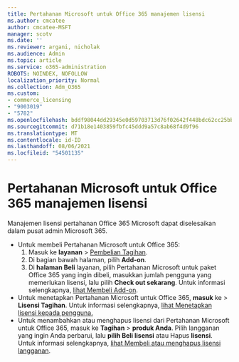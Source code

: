 ```yaml
---
title: Pertahanan Microsoft untuk Office 365 manajemen lisensi
ms.author: cmcatee
author: cmcatee-MSFT
manager: scotv
ms.date: ''
ms.reviewer: argani, nicholak
ms.audience: Admin
ms.topic: article
ms.service: o365-administration
ROBOTS: NOINDEX, NOFOLLOW
localization_priority: Normal
ms.collection: Adm_O365
ms.custom:
- commerce_licensing
- "9003019"
- "5782"
ms.openlocfilehash: bddf98044dd29345e0d59703713d76f02642f448bdc62cc25bb356933d524f21
ms.sourcegitcommit: d71b18e1403859fbfc45ddd9a57c8ab68f4d9f96
ms.translationtype: MT
ms.contentlocale: id-ID
ms.lasthandoff: 08/06/2021
ms.locfileid: "54501135"
---
```

# <a name="microsoft-defender-for-office-365-license-management"></a>Pertahanan Microsoft untuk Office 365 manajemen lisensi

Manajemen lisensi pertahanan Office 365 Microsoft dapat diselesaikan dalam pusat admin Microsoft 365.

- Untuk membeli Pertahanan Microsoft untuk Office 365:
    1. Masuk ke **layanan**  >  [Pembelian Tagihan](https://go.microsoft.com/fwlink/p/?linkid=868433).
    2. Di bagian bawah halaman, pilih **Add-on**.
    3. Di **halaman Beli** layanan, pilih Pertahanan Microsoft untuk paket Office 365 yang ingin dibeli, masukkan jumlah pengguna yang memerlukan lisensi, lalu pilih **Check out sekarang**. Untuk informasi selengkapnya, [lihat Membeli Add-on](/microsoft-365/commerce/buy-or-edit-an-add-on).
- Untuk menetapkan Pertahanan Microsoft untuk Office 365, **masuk** ke  >  **Lisensi Tagihan**. Untuk informasi selengkapnya, [lihat Menetapkan lisensi kepada pengguna.](/microsoft-365/admin/manage/assign-licenses-to-users)
- Untuk menambahkan atau menghapus lisensi dari Pertahanan Microsoft untuk Office 365, masuk ke **Tagihan**  >  **produk Anda**. Pilih langganan yang ingin Anda perbarui, lalu **pilih Beli lisensi** atau Hapus **lisensi**. Untuk informasi selengkapnya, [lihat Membeli atau menghapus lisensi langganan](/microsoft-365/commerce/licenses/buy-licenses).